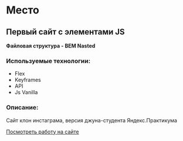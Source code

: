 # Место
## Первый сайт с элементами JS

**Файловая структура - BEM Nasted**

### Используемые технологии:

* Flex 
* Keyframes
* API
* Js Vanilla

### Описание:
Сайт клон инстаграма, версия джуна-студента Яндекс.Практикума

[Посмотреть работу на сайте](https://andreylyulekin.github.io/mesto/)